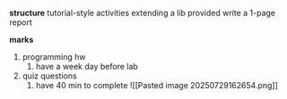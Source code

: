 **structure**
tutorial-style activities
extending a lib provided
	write a 1-page report

**marks**
1. programming hw
	1. have a week day before lab
2. quiz questions
	1. have 40 min to complete
![[Pasted image 20250729162654.png]]